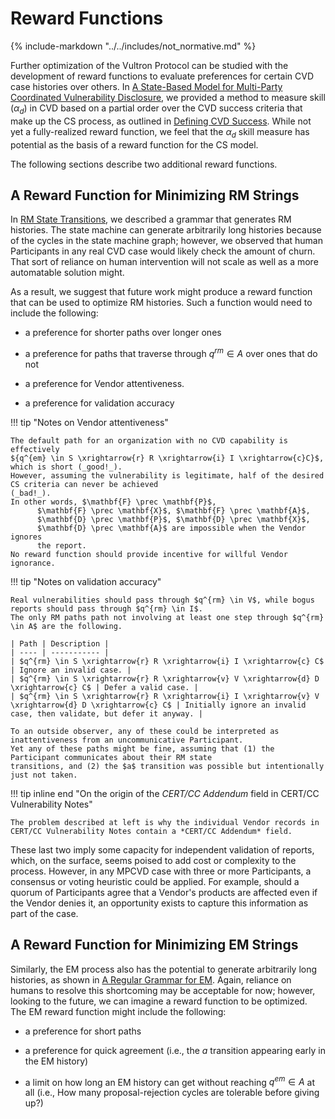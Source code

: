 # Reward Functions

{% include-markdown "../../includes/not_normative.md" %}

Further optimization of the Vultron Protocol can be studied with the
development of reward functions to evaluate preferences for certain
CVD case histories
over others.
In [A State-Based Model for Multi-Party Coordinated Vulnerability Disclosure](https://resources.sei.cmu.edu/library/asset-view.cfm?assetid=735513),
we provided a method to measure skill (${\alpha}_d$) in CVD based on a partial order over the CVD success criteria that make up the CS process, as outlined in
[Defining CVD Success](../background/cvd_success.md).
While not yet a fully-realized reward function, we feel that the ${\alpha}_d$ skill measure has potential as the basis
of a reward function for the CS model.

The following sections describe two additional reward functions.

## A Reward Function for Minimizing RM Strings

In [RM State Transitions](../process_models/rm/index.md#rm-state-transitions), we described a grammar that generates
RM histories.
The state machine can generate arbitrarily long histories because of the cycles in the state machine graph;
however, we observed that human Participants in any real CVD case would likely check the amount of churn.
That sort of reliance on human intervention will not scale as well as a more automatable solution might.

As a result, we suggest that future work might produce a reward function that can be used to optimize RM histories.
Such a function would need to include the following:

- a preference for shorter paths over longer ones

- a preference for paths that traverse through $q^{rm} \in A$ over
    ones that do not

- a preference for Vendor attentiveness.

- a preference for validation accuracy

!!! tip "Notes on Vendor attentiveness"

    The default path for an organization with no CVD capability is effectively
    ${q^{em} \in S \xrightarrow{r} R \xrightarrow{i} I \xrightarrow{c}C}$,
    which is short (_good!_).
    However, assuming the vulnerability is legitimate, half of the desired CS criteria can never be achieved
    (_bad!_). 
    In other words, $\mathbf{F} \prec \mathbf{P}$, 
          $\mathbf{F} \prec \mathbf{X}$, $\mathbf{F} \prec \mathbf{A}$,
          $\mathbf{D} \prec \mathbf{P}$, $\mathbf{D} \prec \mathbf{X}$,
          $\mathbf{D} \prec \mathbf{A}$ are impossible when the Vendor ignores
          the report.
    No reward function should provide incentive for willful Vendor ignorance.

!!! tip "Notes on validation accuracy"

    Real vulnerabilities should pass through $q^{rm} \in V$, while bogus reports should pass through $q^{rm} \in I$.
    The only RM paths path not involving at least one step through $q^{rm} \in A$ are the following.

    | Path | Description |
    | ---- | ----------- |
    | $q^{rm} \in S \xrightarrow{r} R \xrightarrow{i} I \xrightarrow{c} C$ | Ignore an invalid case. |
    | $q^{rm} \in S \xrightarrow{r} R \xrightarrow{v} V \xrightarrow{d} D \xrightarrow{c} C$ | Defer a valid case. |
    | $q^{rm} \in S \xrightarrow{r} R \xrightarrow{i} I \xrightarrow{v} V \xrightarrow{d} D \xrightarrow{c} C$ | Initially ignore an invalid case, then validate, but defer it anyway. |

    To an outside observer, any of these could be interpreted as inattentiveness from an uncommunicative Participant.
    Yet any of these paths might be fine, assuming that (1) the Participant communicates about their RM state 
    transitions, and (2) the $a$ transition was possible but intentionally just not taken.

!!! tip inline end "On the origin of the *CERT/CC Addendum* field in CERT/CC Vulnerability Notes"

    The problem described at left is why the individual Vendor records in
    CERT/CC Vulnerability Notes contain a *CERT/CC Addendum* field.

These last two imply some capacity for independent validation of
reports, which, on the surface, seems poised to add cost or complexity
to the process. However, in any MPCVD case with three or more Participants, a
consensus or voting heuristic could be applied. For example, should a
quorum of Participants agree that a Vendor's products are affected even
if the Vendor denies it, an opportunity exists to capture this
information as part of the case.

## A Reward Function for Minimizing EM Strings

Similarly, the EM process also has the potential to generate arbitrarily long histories,
as shown in [A Regular Grammar for EM](../process_models/em/index.md#sec:em_grammar).
Again, reliance on humans to resolve this shortcoming may be acceptable for now;
however, looking to the future, we can imagine a reward function to be optimized.
The EM reward function might include the following:

- a preference for short paths

- a preference for quick agreement (i.e., the $a$ transition appearing
    early in the EM
    history)

- a limit on how long an EM history can get without reaching
    $q^{em} \in A$ at all (i.e., How many proposal-rejection cycles are
    tolerable before giving up?)

